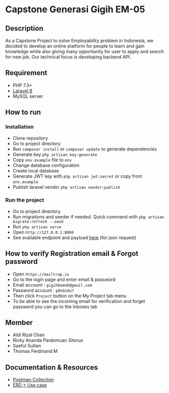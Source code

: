 # Capstone Generasi Gigih EM-05
## Description
As a Capstone Project to solve Employability problem in Indonesia, we decided to develop an online platform for people to learn and gain knowledge while also giving many opportunity for user to apply and search for new job. Our technical focus is developing backend API.
## Requirement
- PHP 7.3+
- [Laravel 8](https://laravel.com/docs/8.x)
- MySQL server

## How to run
### Installation
- Clone repository
- Go to project directory
- Run `composer install` or `composer update` to generate dependencies
- Generate key `php artisan key:generate`
- Copy `env.example` file to `env`
- Change database configuration
- Create local database
- Generate JWT key with `php artisan jwt:secret` or copy from `env.example`
- Publish laravel vendor `php artisan vendor:publish`
### Run the project
- Go to project directory
- Run migrations and seeder if needed. Quick command with `php artisan migrate:refresh --seed`
- Run `php artisan serve`
- Open `http://127.0.0.1:8000`
- See available endpoint and payload [here](https://documenter.getpostman.com/view/20080194/UzJFudWu#intro) (for json request)

## How to verify Registration email & Forgot password
- Open `https://mailtrap.io`
- Go to the login page and enter email & password
- Email account : `gigihbeem5@gmail.com`
- Password account : `p0o9i8u7`
- Then click `Project` button on the My Project tab menu
- To be able to see the incoming email for verification and forget password you can go to the Inboxes tab
## Member
- Aldi Rizal Chan
- Ricky Ananda Pardomuan Sitorus
- Saeful Sultan
- Thomas Ferdinand M

## Documentation & Resources
- [Postman Collection](https://documenter.getpostman.com/view/20080194/UzJFudWu#intro)
- [ERD + Use case](https://lucid.app/lucidchart/a9052a03-273d-4cd2-8ef7-90d295edc1f2/edit?viewport_loc=-308%2C1%2C2219%2C1065%2CvPAncC6G.YyX&invitationId=inv_c7ed0e39-ab7b-473b-aa72-b9889aee3f6e#)

